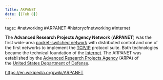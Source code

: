 ```yaml
---
Title: ARPANET
date: {{Feb 8}}
---
```

tags:: #networking #ARPANET #historyofnetworking #internet 

The **Advanced Research Projects Agency Network** (**ARPANET**) was the first wide-area [packet-switched network](https://en.wikipedia.org/wiki/Packet-switched_network "Packet-switched network") with distributed control and one of the first networks to implement the [TCP/IP](https://en.wikipedia.org/wiki/TCP/IP "TCP/IP") protocol suite. Both technologies became the technical foundation of the [Internet](https://en.wikipedia.org/wiki/Internet "Internet"). The ARPANET was established by the [Advanced Research Projects Agency](https://en.wikipedia.org/wiki/Advanced_Research_Projects_Agency "Advanced Research Projects Agency") (ARPA) of the [United States Department of Defense](https://en.wikipedia.org/wiki/United_States_Department_of_Defense "United States Department of Defense").

https://en.wikipedia.org/wiki/ARPANET